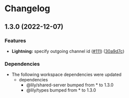 # Changelog

## 1.3.0 (2022-12-07)


### Features

* **Lightning:** specify outgoing channel id ([#111](https://github.com/Lily-Technologies/lily-wallet/issues/111)) ([30a9d7c](https://github.com/Lily-Technologies/lily-wallet/commit/30a9d7c05ea01fb238329528a29c9cc755ef4a1b))


### Dependencies

* The following workspace dependencies were updated
  * dependencies
    * @lily/shared-server bumped from * to 1.3.0
    * @lily/types bumped from * to 1.3.0
